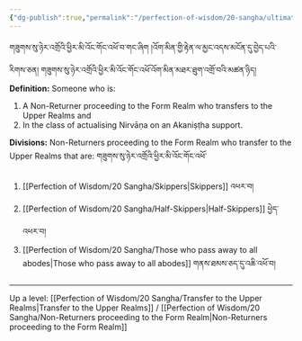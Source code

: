 ```yaml
---
{"dg-publish":true,"permalink":"/perfection-of-wisdom/20-sangha/ultimately-proceed-to-akani-ha/"}
---
```


གཟུགས་སུ་ཉེར་འགྲོའི་ཕྱིར་མི་འོང་གོང་འཕོ་བ་གང་ཞིག །འོག་མིན་གྱི་རྟེན་ལ་མྱང་འདས་མངོན་དུ་བྱེད་པའི་རིགས་ཅན། 
གཟུགས་སུ་ཉེར་འགྲོའི་ཕྱིར་མི་འོང་གོང་འཕོ་འོག་མིན་མཐར་ཐུག་འགྲོ་བའི་མཚན་ཉིད།
**Definition:** Someone who is:
1. A Non-Returner proceeding to the Form Realm who transfers to the Upper Realms and
2. In the class of actualising Nirvāṇa on an Akaniṣṭha support.

**Divisions:** Non-Returners proceeding to the Form Realm who transfer to the Upper Realms that are:
གཟུགས་སུ་ཉེར་འགྲོའི་ཕྱིར་མི་འོང་གོང་འཕོ་
1. [[Perfection of Wisdom/20 Sangha/Skippers\|Skippers]] འཕར་བ། 
2. [[Perfection of Wisdom/20 Sangha/Half-Skippers\|Half-Skippers]] ཕྱེད་འཕར་བ།
3. [[Perfection of Wisdom/20 Sangha/Those who pass away to all abodes\|Those who pass away to all abodes]] གནས་ཐམས་ཅད་དུ་འཆི་འཕོ་བ།



---
Up a level: [[Perfection of Wisdom/20 Sangha/Transfer to the Upper Realms\|Transfer to the Upper Realms]] / [[Perfection of Wisdom/20 Sangha/Non-Returners proceeding to the Form Realm\|Non-Returners proceeding to the Form Realm]]